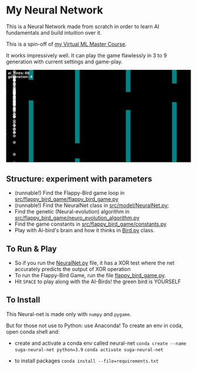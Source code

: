 # My Neural Network

This is a Neural Network made from scratch in order to learn AI fundamentals and build intuition over it.

This is a spin-off of [my Virtual ML Master Course](https://github.com/sugaith/ml-master-course-ai-university).

It works impressively well.
It can play the game flawlessly in 3 to 9 generation with current settings and game-play.

![suga-flappy-nn-birds.gif](suga-flappy-nn-birds.gif)

## Structure: experiment with parameters

- (runnable!) Find the Flappy-Bird game loop in [src/flappy_bird_game/flappy_bird_game.py](./src/flappy_bird_game/flappy_bird_game.py)
- (runnable!) Find the NeuralNet class in [src/model/NeuralNet.py](./src/model/NeuralNet.py);
- Find the genetic (Neural-evolution) algorithm in [src/flappy_bird_game/neuro_evolution_algorithm.py](./src/flappy_bird_game/neuro_evolution_algorithm.py)
- Find the game constants in [src/flappy_bird_game/constants.py](./src/flappy_bird_game/constants.py)
- Play with Ai-bird's brain and how it thinks in [Bird.py](./src/flappy_bird_game/Bird.py) class.

## To Run & Play

- So if you run the [NeuralNet.py](./src/model/NeuralNet.py) file, it has a XOR test where the net accurately predicts the output of XOR operation
- To run the Flappy-Bird Game, run the file [flappy_bird_game.py](./src/flappy_bird_game/flappy_bird_game.py).
- Hit `SPACE` to play along with the AI-Birds! the green bird is YOURSELF

## To Install

This Neural-net is made only with `numpy` and `pygame`.

But for those not use to Python: use Anaconda! To create an env in coda, open conda shell and:

- create and activate a conda env called neural-net
`conda create --name suga-neural-net python=3.9`
`conda activate suga-neural-net`

- to install packages
`conda install --file=requirements.txt`




